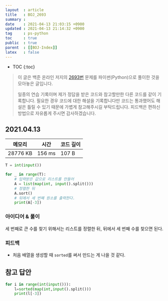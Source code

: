 ```yaml
---
layout  : article
title   : BOJ_2693
summary : 
date    : 2021-04-13 21:03:15 +0900
updated : 2021-04-13 21:14:32 +0900
tag     : ps-python
toc     : true
public  : true
parent  : [[BOJ-Index]]
latex   : false
---
```

* TOC
{:toc}

> 이 글은 백준 온라인 저지의 [2693번](https://www.acmicpc.net/problem/2693) 문제를 파이썬(Python)으로 풀이한 것을 모아놓은 글입니다.
>
> 일종의 연습 기록이며 제가 정답을 받은 코드와 참고할만한 다른 코드를 같이 기록합니다. 필요한 경우 코드에 대한 해설을 기록합니다만 코드는 통과했어도 해설은 틀릴 수 있기 때문에 가볍게 참고해주시길 부탁드립니다. 피드백은 편하신 방법으로 자유롭게 주시면 감사하겠습니다.

## 2021.04.13

| 메모리    | 시간   | 코드 길이 |
| --------- | ------ | --------- |
| 28776 KB  | 156 ms | 107 B     |

```python
T = int(input())

for _ in range(T):
    # 입력받은 값으로 리스트를 만들어
    A = list(map(int, input().split()))
    # 정렬한 뒤
    A.sort()
    # 뒤에서 세 번째 원소를 출력한다.
    print(A[-3])
```

### 아이디어 & 풀이

세 번째로 큰 수를 찾기 위해서는 리스트를 정렬한 뒤, 뒤에서 세 번째 수를 찾으면 된다.

### 피드백

* 처음 배열을 생성할 때 `sorted`를 써서 만드는 게 나을 것 같다.

## 참고 답안

```python
for i in range(int(input())):
    l=sorted(map(int,input().split()))
    print(l[-3])
```
